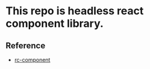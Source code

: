 

# This repo is headless react component library.

## Reference

- [rc-component](https://react-component.github.io/badgeboard/)
